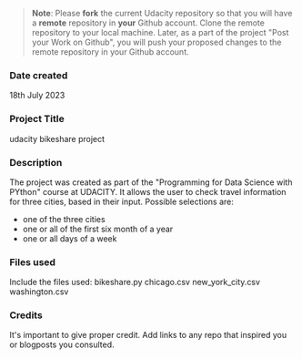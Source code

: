 >**Note**: Please **fork** the current Udacity repository so that you will have a **remote** repository in **your** Github account. Clone the remote repository to your local machine. Later, as a part of the project "Post your Work on Github", you will push your proposed changes to the remote repository in your Github account.

### Date created
18th July 2023

### Project Title
udacity bikeshare project

### Description
The project was created as part of the "Programming for Data Science with PYthon" course at UDACITY.
It allows the user to check travel information for three cities, based in their input.
Possible selections are:
- one of the three cities
- one or all of the first six month of a year
- one or all days of a week

### Files used
Include the files used:
bikeshare.py
chicago.csv
new_york_city.csv
washington.csv

### Credits
It's important to give proper credit. Add links to any repo that inspired you or blogposts you consulted.

